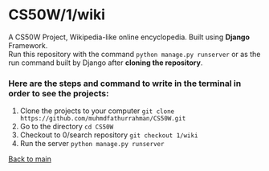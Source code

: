 # CS50W/1/wiki
A CS50W Project, Wikipedia-like online encyclopedia. Built using **Django** Framework. <br>
Run this repository with the command `python manage.py runserver` or as the run command built by Django after **cloning the repository**.

### Here are the steps and command to write in the terminal in order to see the projects:
1. Clone the projects to your computer `git clone https://github.com/muhmdfathurrahman/CS50W.git`
2. Go to the directory `cd CS50W`
3. Checkout to 0/search repository `git checkout 1/wiki`
4. Run the server `python manage.py runserver`

[Back to main](https://github.com/muhmdfathurrahman/CS50W/)
